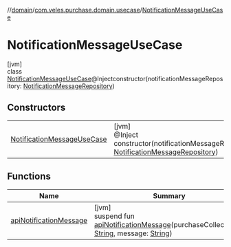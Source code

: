 //[domain](../../../index.md)/[com.veles.purchase.domain.usecase](../index.md)/[NotificationMessageUseCase](index.md)

# NotificationMessageUseCase

[jvm]\
class [NotificationMessageUseCase](index.md)@Injectconstructor(notificationMessageRepository: [NotificationMessageRepository](../../com.veles.purchase.domain.repository.message/-notification-message-repository/index.md))

## Constructors

| | |
|---|---|
| [NotificationMessageUseCase](-notification-message-use-case.md) | [jvm]<br>@Inject<br>constructor(notificationMessageRepository: [NotificationMessageRepository](../../com.veles.purchase.domain.repository.message/-notification-message-repository/index.md)) |

## Functions

| Name | Summary |
|---|---|
| [apiNotificationMessage](api-notification-message.md) | [jvm]<br>suspend fun [apiNotificationMessage](api-notification-message.md)(purchaseCollectionId: [String](https://kotlinlang.org/api/latest/jvm/stdlib/kotlin/-string/index.html), message: [String](https://kotlinlang.org/api/latest/jvm/stdlib/kotlin/-string/index.html)) |
